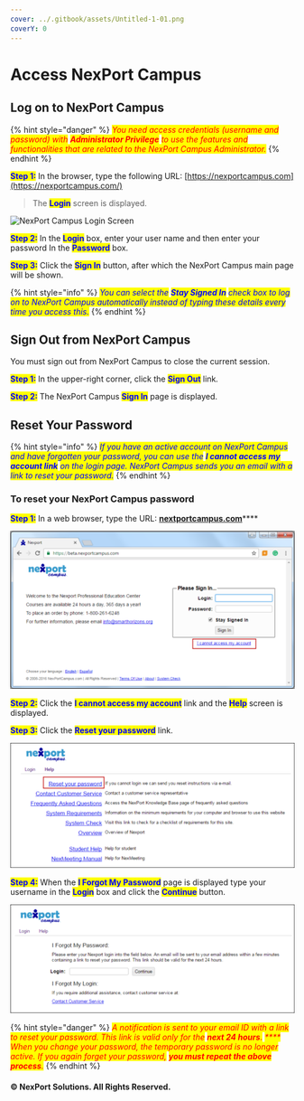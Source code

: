 ```yaml
---
cover: ../.gitbook/assets/Untitled-1-01.png
coverY: 0
---
```


# Access NexPort Campus

## Log on to NexPort Campus

{% hint style="danger" %}
_<mark style="color:red;">You need access credentials (username and password) with</mark> <mark style="color:red;"></mark><mark style="color:red;">**Administrator Privilege**</mark> <mark style="color:red;"></mark><mark style="color:red;">to use the features and functionalities that are related to the NexPort Campus Administrator.</mark>_
{% endhint %}

<mark style="color:blue;">**Step 1:**</mark> <mark style="color:blue;"></mark><mark style="color:blue;"></mark> In the browser, type the following URL: [https://nexportcampus.com](https://nexportcampus.com/)

> The <mark style="color:blue;">**Login**</mark> screen is displayed.

![NexPort Campus Login Screen](../.gitbook/assets/Login\_Screen\_550x304.png)

<mark style="color:blue;">**Step 2:**</mark>  In the <mark style="color:blue;">**Login**</mark> box, enter your user name and then enter your password In the <mark style="color:blue;">**Password**</mark> box.

<mark style="color:blue;">**Step 3:**</mark>  Click the <mark style="color:blue;">**Sign In**</mark> button, after which the NexPort Campus main page will be shown.

{% hint style="info" %}
_<mark style="color:blue;">You can select the</mark> <mark style="color:blue;"></mark><mark style="color:blue;">**Stay Signed In**</mark> <mark style="color:blue;"></mark><mark style="color:blue;">check box to log on to NexPort Campus automatically instead of typing these details every time you access this.</mark>_
{% endhint %}

## Sign Out from NexPort Campus <a href="#log2" id="log2"></a>

You must sign out from NexPort Campus to close the current session.

<mark style="color:blue;">**Step 1:**</mark> <mark style="color:blue;"></mark><mark style="color:blue;"></mark> In the upper-right corner, click the <mark style="color:blue;">**Sign Out**</mark> link.

<mark style="color:blue;">**Step 2:**</mark>  The NexPort Campus <mark style="color:blue;">**Sign In**</mark> page is displayed.

## Reset Your Password <a href="#reset" id="reset"></a>

{% hint style="info" %}
_<mark style="color:blue;">If you have an active account on NexPort Campus and have forgotten your password, you can use the</mark> <mark style="color:blue;"></mark><mark style="color:blue;">**I cannot access my account link**</mark> <mark style="color:blue;"></mark><mark style="color:blue;">on the login page. NexPort Campus sends you an email with a link to reset your password.</mark>_
{% endhint %}

### **To reset your NexPort Campus password**

<mark style="color:blue;">**Step 1:**</mark>  In a web browser, type the URL: [**nextportcampus.com**](https://nexportcampus.com)****

![The LOGIN screen is displayed](<../.gitbook/assets/image (3) (1) (1).png>)

<mark style="color:blue;">**Step 2:**</mark>  Click the <mark style="color:blue;">**I cannot access my account**</mark> link and the <mark style="color:blue;">**Help**</mark> screen is displayed.

<mark style="color:blue;">**Step 3:**</mark>  Click the <mark style="color:blue;">**Reset your password**</mark> link.

![NexPort Campus Help Page](<../.gitbook/assets/image (4) (1) (1).png>)

<mark style="color:blue;">**Step 4:**</mark>  When the <mark style="color:blue;">**I Forgot My Password**</mark> page is displayed type your username in the <mark style="color:blue;">**Login**</mark> box and click the <mark style="color:blue;">**Continue**</mark> button.

![The "I Forgot My Password" page](<../.gitbook/assets/image (1) (1) (1).png>)

{% hint style="danger" %}
_<mark style="color:red;">A notification is sent to your email ID with a link to reset your password. This link is valid only for the</mark> <mark style="color:red;"></mark><mark style="color:red;">**next 24 hours**</mark><mark style="color:red;">.</mark> <mark style="color:red;"></mark><mark style="color:red;">****</mark> <mark style="color:red;"></mark><mark style="color:red;">When you change your password, the temporary password is no longer active. If you again forget your password,</mark> <mark style="color:red;"></mark><mark style="color:red;">**you must repeat the above process**</mark><mark style="color:red;">.</mark>_
{% endhint %}

#### © NexPort Solutions. All Rights Reserved.
